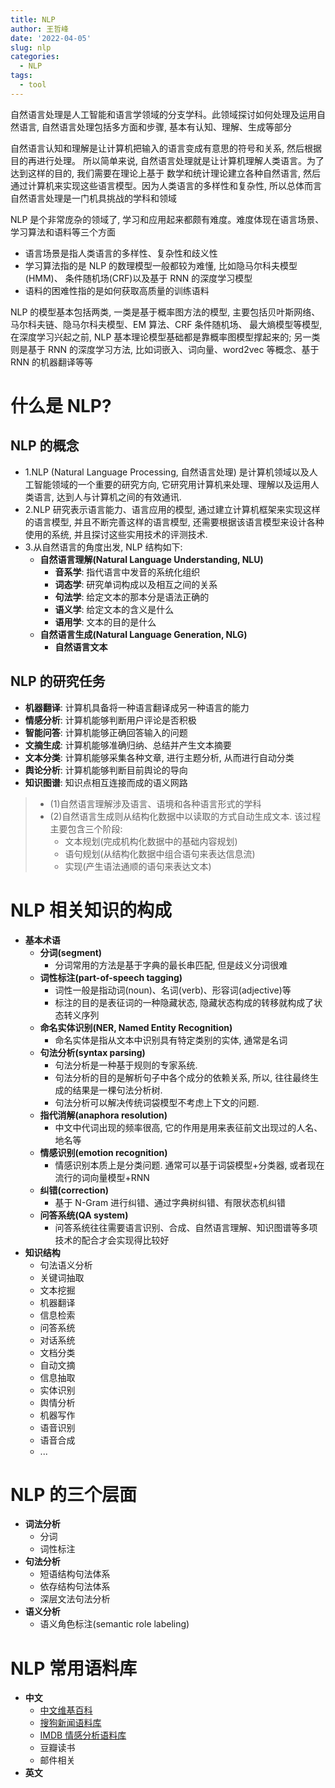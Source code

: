 ```yaml
---
title: NLP
author: 王哲峰
date: '2022-04-05'
slug: nlp
categories:
  - NLP
tags:
  - tool
---
```


自然语言处理是人工智能和语言学领域的分支学科。此领域探讨如何处理及运用自然语言, 
自然语言处理包括多方面和步骤, 基本有认知、理解、生成等部分

自然语言认知和理解是让计算机把输入的语言变成有意思的符号和关系, 然后根据目的再进行处理。
所以简单来说, 自然语言处理就是让计算机理解人类语言。为了达到这样的目的, 我们需要在理论上基于
数学和统计理论建立各种自然语言, 然后通过计算机来实现这些语言模型。因为人类语言的多样性和复杂性, 
所以总体而言自然语言处理是一门机具挑战的学科和领域

NLP 是个非常庞杂的领域了, 学习和应用起来都颇有难度。难度体现在语言场景、学习算法和语料等三个方面
 
* 语言场景是指人类语言的多样性、复杂性和歧义性
* 学习算法指的是 NLP 的数理模型一般都较为难懂, 比如隐马尔科夫模型(HMM)、
  条件随机场(CRF)以及基于 RNN 的深度学习模型 
* 语料的困难性指的是如何获取高质量的训练语料

NLP 的模型基本包括两类, 一类是基于概率图方法的模型, 
主要包括贝叶斯网络、马尔科夫链、隐马尔科夫模型、EM 算法、CRF 条件随机场、
最大熵模型等模型, 在深度学习兴起之前, NLP 基本理论模型基础都是靠概率图模型撑起来的; 
另一类则是基于 RNN 的深度学习方法, 比如词嵌入、词向量、word2vec 等概念、基于 RNN 的机器翻译等等

# 什么是 NLP?

## NLP 的概念

* 1.NLP (Natural Language Processing, 自然语言处理) 是计算机领域以及人工智能领域的一个重要的研究方向,
  它研究用计算机来处理、理解以及运用人类语言, 达到人与计算机之间的有效通讯.
* 2.NLP 研究表示语言能力、语言应用的模型, 通过建立计算机框架来实现这样的语言模型, 
  并且不断完善这样的语言模型, 还需要根据该语言模型来设计各种使用的系统, 
  并且探讨这些实用技术的评测技术.
* 3.从自然语言的角度出发, NLP 结构如下: 
    - **自然语言理解(Natural Language Understanding, NLU)**
        - **音系学**: 指代语言中发音的系统化组织
        - **词态学**: 研究单词构成以及相互之间的关系
        - **句法学**: 给定文本的那本分是语法正确的
        - **语义学**: 给定文本的含义是什么
        - **语用学**: 文本的目的是什么
    - **自然语言生成(Natural Language Generation, NLG)**
        - **自然语言文本**

## NLP 的研究任务

* **机器翻译**: 计算机具备将一种语言翻译成另一种语言的能力
* **情感分析**: 计算机能够判断用户评论是否积极
* **智能问答**: 计算机能够正确回答输入的问题
* **文摘生成**: 计算机能够准确归纳、总结并产生文本摘要
* **文本分类**: 计算机能够采集各种文章, 进行主题分析, 从而进行自动分类
* **舆论分析**: 计算机能够判断目前舆论的导向
* **知识图谱**: 知识点相互连接而成的语义网路

> * (1)自然语言理解涉及语言、语境和各种语言形式的学科
> * (2)自然语言生成则从结构化数据中以读取的方式自动生成文本. 该过程主要包含三个阶段: 
>     - 文本规划(完成机构化数据中的基础内容规划)
>     - 语句规划(从结构化数据中组合语句来表达信息流)
>     - 实现(产生语法通顺的语句来表达文本)

# NLP 相关知识的构成

* **基本术语**
    - **分词(segment)**
        - 分词常用的方法是基于字典的最长串匹配, 但是歧义分词很难
    - **词性标注(part-of-speech tagging)**
        - 词性一般是指动词(noun)、名词(verb)、形容词(adjective)等
        - 标注的目的是表征词的一种隐藏状态, 隐藏状态构成的转移就构成了状态转义序列
    - **命名实体识别(NER, Named Entity Recognition)**
        - 命名实体是指从文本中识别具有特定类别的实体, 通常是名词
    - **句法分析(syntax parsing)**
        - 句法分析是一种基于规则的专家系统. 
        - 句法分析的目的是解析句子中各个成分的依赖关系, 所以, 往往最终生成的结果是一棵句法分析树. 
        - 句法分析可以解决传统词袋模型不考虑上下文的问题.
    - **指代消解(anaphora resolution)**
        - 中文中代词出现的频率很高, 它的作用是用来表征前文出现过的人名、地名等
    - **情感识别(emotion recognition)**
        - 情感识别本质上是分类问题. 通常可以基于词袋模型+分类器, 或者现在流行的词向量模型+RNN
    - **纠错(correction)**
        - 基于 N-Gram 进行纠错、通过字典树纠错、有限状态机纠错
    - **问答系统(QA system)**
        - 问答系统往往需要语言识别、合成、自然语言理解、知识图谱等多项技术的配合才会实现得比较好
* **知识结构**
    - 句法语义分析
    - 关键词抽取
    - 文本挖掘
    - 机器翻译
    - 信息检索
    - 问答系统
    - 对话系统
    - 文档分类
    - 自动文摘
    - 信息抽取
    - 实体识别
    - 舆情分析
    - 机器写作
    - 语音识别
    - 语音合成
    - ...

# NLP 的三个层面

- **词法分析**
    - 分词
    - 词性标注
- **句法分析**
    - 短语结构句法体系
    - 依存结构句法体系
    - 深层文法句法分析
- **语义分析**
    - 语义角色标注(semantic role labeling)

# NLP 常用语料库

* **中文**
    - [中文维基百科](https://dumps.wikimedia.org/zhwiki/) 
    - [搜狗新闻语料库](http://download.labs.sogou.com/resource/ca.php) 
    - [IMDB 情感分析语料库](https://www.kaggle.com/tmdb/tmdb-moive-metadata) 
    - 豆瓣读书
    - 邮件相关
* **英文**


